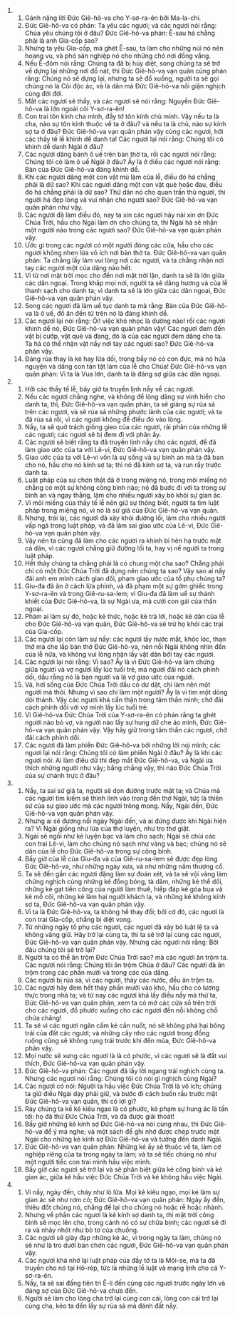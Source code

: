 <ol>
  <li>
    <ol>
      <li>Gánh nặng lời Ðức Giê-hô-va cho Y-sơ-ra-ên bởi Ma-la-chi.</li>
      <li>Ðức Giê-hô-va có phán: Ta yêu các ngươi; và các ngươi nói rằng: Chúa yêu chúng tôi ở đâu? Ðức Giê-hô-va phán: Ê-sau há chẳng phải là anh Gia-cốp sao?</li>
      <li>Nhưng ta yêu Gia-cốp, mà ghét Ê-sau, ta làm cho những núi nó nên hoang vu, và phó sản nghiệp nó cho những chó nơi đồng vắng.</li>
      <li>Nếu Ê-đôm nói rằng: Chúng ta đã bị hủy diệt, song chúng ta sẽ trở về dựng lại những nơi đổ nát, thì Ðức Giê-hô-va vạn quân cũng phán rằng: Chúng nó sẽ dựng lại, nhưng ta sẽ đổ xuống, người ta sẽ gọi chúng nó là Cõi độc ác, và là dân mà Ðức Giê-hô-va nổi giận nghịch cùng đời đời.</li>
      <li>Mắt các ngươi sẽ thấy, và các ngươi sẽ nói rằng: Nguyền Ðức Giê-hô-va là lớn ngoài cõi Y-sơ-ra-ên!</li>
      <li>Con trai tôn kính cha mình, đầy tớ tôn kính chủ mình. Vậy nếu ta là cha, nào sự tôn kính thuộc về ta ở đâu? và nếu ta là chủ, nào sự kính sợ ta ở đâu? Ðức Giê-hô-va vạn quân phán vậy cùng các ngươi, hỡi các thầy tế lễ khinh dể danh ta! Các ngươi lại nói rằng: Chúng tôi có khinh dể danh Ngài ở đâu?</li>
      <li>Các ngươi dâng bánh ô uế trên bàn thờ ta, rồi các ngươi nói rằng: Chúng tôi có làm ô uế Ngài ở đâu? Ấy là ở điều các ngươi nói rằng: Bàn của Ðức Giê-hô-va đáng khinh dể.</li>
      <li>Khi các ngươi dâng một con vật mù làm của lễ, điều đó há chẳng phải là dữ sao? Khi các ngươi dâng một con vật què hoặc đau, điều đó há chẳng phải là dữ sao? Thử dân nó cho quan trấn thủ ngươi, thì người há đẹp lòng và vui nhận cho ngươi sao? Ðức Giê-hô-va vạn quân phán như vậy.</li>
      <li>Các ngươi đã làm điều đó, nay ta xin các ngươi hãy nài xin ơn Ðức Chúa Trời, hầu cho Ngài làm ơn cho chúng ta, thì Ngài há sẽ nhận một người nào trong các ngươi sao? Ðức Giê-hô-va vạn quân phán vậy.</li>
      <li>Ước gì trong các ngươi có một người đóng các cửa, hầu cho các ngươi không nhen lửa vô ích nơi bàn thờ ta. Ðức Giê-hô-va vạn quân phán: Ta chẳng lấy làm vui lòng nơi các ngươi, và ta chẳng nhận nơi tay các ngươi một của dâng nào hết.</li>
      <li>Vì từ nơi mặt trời mọc cho đến nơi mặt trời lặn, danh ta sẽ là lớn giữa các dân ngoại. Trong khắp mọi nơi, người ta sẽ dâng hương và của lễ thanh sạch cho danh ta; vì danh ta sẽ là lớn giữa các dân ngoại, Ðức Giê-hô-va vạn quân phán vậy.</li>
      <li>Song các ngươi đã làm uế tục danh ta mà rằng: Bàn của Ðức Giê-hô-va là ô uế, đồ ăn đến từ trên nó là đáng khinh dể.</li>
      <li>Các ngươi lại nói rằng: Ôi! việc khó nhọc là dường nào! rồi các ngươi khinh dể nó, Ðức Giê-hô-va vạn quân phán vậy! Các ngươi đem đến vật bị cướp, vật què và đang, đó là của các ngươi đem dâng cho ta. Ta há có thể nhận vật nầy nơi tay các ngươi sao? Ðức Giê-hô-va phán vậy.</li>
      <li>Ðáng rủa thay là kẻ hay lừa dối, trong bầy nó có con đực, mà nó hứa nguyện và dâng con tàn tật làm của lễ cho Chúa! Ðức Giê-hô-va vạn quân phán: Vì ta là Vua lớn, danh ta là đáng sợ giữa các dân ngoại.</li>
    </ol>
  </li>
  <li>
    <ol>
      <li>Hỡi các thầy tế lễ, bây giờ ta truyền lịnh nầy về các ngươi.</li>
      <li>Nếu các ngươi chẳng nghe, và không để lòng dâng sự vinh hiển cho danh ta, thì, Ðức Giê-hô-va vạn quân phán, ta sẽ giáng sự rủa sả trên các ngươi, và sẽ rủa sả những phước lành của các ngươi; và ta đã rủa sả rồi, vì các ngươi không để điều đó vào lòng.</li>
      <li>Nầy, ta sẽ quở trách giống gieo của các ngươi, rải phân của những lễ các ngươi; các ngươi sẽ bị đem đi với phân ấy.</li>
      <li>Các ngươi sẽ biết rằng ta đã truyền lịnh nầy cho các ngươi, để đã làm giao ước của ta với Lê-vi, Ðức Giê-hô-va vạn quân phán vậy.</li>
      <li>Giao ước của ta với Lê-vi vốn là sự sống và sự bình an mà ta đã ban cho nó, hầu cho nó kính sợ ta; thì nó đã kính sợ ta, và run rẩy trước danh ta.</li>
      <li>Luật pháp của sự chơn thật đã ở trong miệng nó, trong môi miếng nó chẳng có một sự không công bình nào; nó đã bước đi với ta trong sự bình an và ngay thẳng, làm cho nhiều người xây bỏ khỏi sự gian ác.</li>
      <li>Vì môi miếng của thầy tế lễ nên giữ sự thông biết, người ta tìm luật pháp trong miệng nó, vì nó là sứ giả của Ðức Giê-hô-va vạn quân.</li>
      <li>Nhưng, trái lại, các ngươi đã xây khỏi đường lối, làm cho nhiều người vấp ngã trong luật pháp, và đã làm sai giao ước của Lê-vi, Ðức Giê-hô-va vạn quân phán vậy.</li>
      <li>Vậy nên ta cũng đã làm cho các ngươi ra khinh bỉ hèn hạ trước mặt cả dân, vì các ngươi chẳng giữ đường lối ta, hay vị nể người ta trong luật pháp.</li>
      <li>Hết thảy chúng ta chẳng phải là có chung một cha sao? Chẳng phải chỉ có một Ðức Chúa Trời đã dựng nên chúng ta sao? Vậy sao ai nấy đãi anh em mình cách gian dối, phạm giao ước của tổ phụ chúng ta?</li>
      <li>Giu-đa đã ăn ở cách lừa phỉnh, và đã phạm một sự gớm ghiếc trong Y-sơ-ra-ên và trong Giê-ru-sa-lem; vì Giu-đa đã làm uế sự thánh khiết của Ðức Giê-hô-va, là sự Ngài ưa, mà cưới con gái của thần ngoại.</li>
      <li>Phàm ai làm sự đó, hoặc kẻ thức, hoặc kẻ trả lời, hoặc kẻ dân của lễ cho Ðức Giê-hô-va vạn quân, Ðức Giê-hô-va sẽ trừ họ khỏi các trại của Gia-cốp.</li>
      <li>Các ngươi lại còn làm sự nầy: các ngươi lấy nước mắt, khóc lóc, than thở mà che lấp bàn thờ Ðức Giê-hô-va, nên nỗi Ngài không nhìn đến của lễ nữa, và không vui lòng nhận lấy vật dân bởi tay các ngươi.</li>
      <li>Các ngươi lại nói rằng: Vì sao? Ấy là vì Ðức Giê-hô-va làm chứng giữa ngươi và vợ ngươi lấy lúc tuổi trẻ, mà ngươi đãi nó cách phỉnh dối, dầu rằng nó là bạn ngươi và là vợ giao ước của ngươi.</li>
      <li>Vả, hơi sống của Ðức Chúa Trời dầu có dư dật, chỉ làm nên một người mà thôi. Nhưng vì sao chỉ làm một người? Ấy là vì tìm một dòng dõi thánh. Vậy các ngươi khá cẩn thận trong tâm thần mình; chớ đãi cách phỉnh dối với vợ mình lấy lúc tuổi trẻ.</li>
      <li>Vì Giê-hô-va Ðức Chúa Trời của Y-sơ-ra-ên có phán rằng ta ghét người nào bỏ vợ, và người nào lấy sự hung dữ che áo mình, Ðức Giê-hô-va vạn quân phán vậy. Vậy hãy giữ trong tâm thần các ngươi, chớ đãi cách phỉnh dối.</li>
      <li>Các ngươi đã làm phiền Ðức Giê-hô-va bởi những lời nói mình; các ngươi lại nói rằng: Chúng tôi có làm phiền Ngài ở đâu? Ấy là khi các ngươi nói: Ai làm điều dữ thì đẹp mắt Ðức Giê-hô-va, và Ngài ưa thích những người như vậy; bằng chẳng vậy, thì nào Ðức Chúa Trời của sự chánh trực ở đâu?</li>
    </ol>
  </li>
  <li>
    <ol>
      <li>Nầy, ta sai sứ giả ta, người sẽ dọn đường trước mặt ta; và Chúa mà các ngươi tìm kiếm sẽ thình lình vào trong đền thờ Ngài, tức là thiên sứ của sự giao ước mà các ngươi trông mong. Nầy, Ngài đến, Ðức Giê-hô-va vạn quân phán vậy.</li>
      <li>Nhưng ai sẽ đương nổi ngày Ngài đến, và ai đứng được khi Ngài hiện ra? Vì Ngài giống như lửa của thợ luyện, như tro thợ giặt.</li>
      <li>Ngài sẽ ngồi như kẻ luyện bạc và làm cho sạch; Ngài sẽ chùi các con trai Lê-vi, làm cho chúng nó sạch như vàng và bạc; chúng nó sẽ dân của lễ cho Ðức Giê-hô-va trong sự công bình.</li>
      <li>Bấy giờ của lễ của Giu-đa và của Giê-ru-sa-lem sẽ được đẹp lòng Ðức Giê-hô-va, như những ngày xưa, và như những năm thượng cổ.</li>
      <li>Ta sẽ đến gần các ngươi đặng làm sự đoán xét, và ta sẽ vội vàng làm chứng nghịch cùng những kẻ đồng bóng, tà dâm, những kẻ thề dối, những kẻ gạt tiền công của người làm thuê, hiếp đáp kẻ góa bụa và kẻ mồ côi, những kẻ làm hại người khách lạ, và những kẻ không kính sợ ta, Ðức Giê-hô-va vạn quân phán vậy.</li>
      <li>Vì ta là Ðức Giê-hô-va, ta không hề thay đổi; bởi cớ đó, các ngươi là con trai Gia-cốp, chẳng bị diệt vong.</li>
      <li>Từ những ngày tổ phụ các ngươi, các ngươi đã xây bỏ luật lệ ta và không vâng giữ. Hãy trở lại cùng ta, thì ta sẽ trở lại cùng các ngươi, Ðức Giê-hô-va vạn quân phán vậy. Nhưng các ngươi nói rằng: Bởi đâu chúng tôi sẽ trở lại?</li>
      <li>Người ta có thể ăn trộm Ðức Chúa Trời sao? mà các ngươi ăn trộm ta. Các ngươi nói rằng: Chúng tôi ăn trộm Chúa ở đâu? Các ngươi đã ăn trộm trong các phần mười và trong các của dâng.</li>
      <li>Các ngươi bị rủa sả, vì các ngươi, thảy các nước, đều ăn trộm ta.</li>
      <li>Các ngươi hãy đem hết thảy phần mười vào kho, hầu cho có lương thực trong nhà ta; và từ nay các ngươi khá lấy điều nầy mà thử ta, Ðức Giê-hô-va vạn quân phán, xem ta có mở các cửa sổ trên trời cho các ngươi, đổ phước xuống cho các ngươi đến nỗi không chỗ chứa chăng!</li>
      <li>Ta sẽ vì các ngươi ngăn cấm kẻ cắn nuốt, nó sẽ không phá hại bông trái của đất các ngươi; và những cây nho các ngươi trong đồng ruộng cũng sẽ không rụng trái trước khi đến mùa, Ðức Giê-hô-va phán vậy.</li>
      <li>Mọi nước sẽ xưng các ngươi là là có phước, vì các ngươi sẽ là đất vui thích, Ðức Giê-hô-va vạn quân phán vậy.</li>
      <li>Ðức Giê-hô-va phán: Các ngươi đã lấy lời ngang trái nghịch cùng ta. Nhưng các ngươi nói rằng: Chúng tôi có nói gì nghịch cùng Ngài?</li>
      <li>Các ngươi có nói: Người ta hầu việc Ðức Chúa Trời là vô ích; chúng ta giữ điều Ngài dạy phải giữ, và bước đi cách buồn rầu trước mặt Ðức Giê-hô-va vạn quân, thì có lợi gì?</li>
      <li>Rày chúng ta kể kẻ kiêu ngạo là có phước, kẻ phạm sự hung ác là tấn tới: họ đã thử Ðức Chúa Trời, và đã được giải thoát!</li>
      <li>Bấy giờ những kẻ kính sợ Ðức Giê-hô-va nói cùng nhau, thì Ðức Giê-hô-va để ý mà nghe; và một sách để ghi nhớ được chép trước mặt Ngài cho những kẻ kính sợ Ðức Giê-hô-va và tưởng đến danh Ngài.</li>
      <li>Ðức Giê-hô-va vạn quân phán: Những kẻ ấy sẽ thuộc về ta, làm cơ nghiệp riêng của ta trong ngày ta làm; và ta sẽ tiếc chúng nó như một người tiếc con trai mình hầu việc mình.</li>
      <li>Bấy giờ các ngươi sẽ trở lại và sẽ phân biệt giữa kẻ công bình và kẻ gian ác, giữa kẻ hầu việc Ðức Chúa Trời và kẻ không hầu việc Ngài.</li>
    </ol>
  </li>
  <li>
    <ol>
      <li>Vì nầy, ngày đến, cháy như lò lửa. Mọi kẻ kiêu ngạo, mọi kẻ làm sự gian ác sẽ như rơm cỏ; Ðức Giê-hô-va vạn quân phán: Ngày ấy đến, thiêu đốt chúng nó, chẳng để lại cho chúng nó hoặc rễ hoặc nhành.</li>
      <li>Nhưng về phần các ngươi là kẻ kính sợ danh ta, thì mặt trời công bình sẽ mọc lên cho, trong cánh nó có sự chữa bịnh; các ngươi sẽ đi ra và nhảy nhót như bò tơ của chuồng.</li>
      <li>Các ngươi sẽ giày đạp những kẻ ác, vì trong ngày ta làm, chúng nó sẽ như là tro dưới bàn chơn các ngươi, Ðức Giê-hô-va vạn quân phán vậy.</li>
      <li>Các ngươi khá nhớ lại luật pháp của đầy tớ ta là Môi-se, mà ta đã truyền cho nó tại Hô-rép, tức là những lề luật và mạng lịnh cho cả Y-sơ-ra-ên.</li>
      <li>Nầy, ta sẽ sai đấng tiên tri Ê-li đến cùng các ngươi trước ngày lớn và đáng sợ của Ðức Giê-hô-va chưa đến.</li>
      <li>Người sẽ làm cho lòng cha trở lại cùng con cái, lòng con cái trở lại cùng cha, kẻo ta đến lấy sự rủa sả mà đánh đất nầy.</li>
    </ol>
  </li>
</ol>